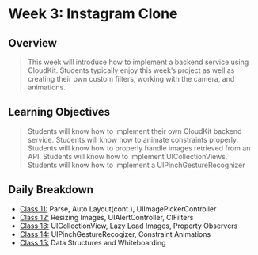 # Week 3: Instagram Clone

## Overview
> This week will introduce how to implement a backend service using CloudKit. Students typically enjoy this week’s project as well as  creating their own custom filters, working with the camera, and animations.  

## Learning Objectives
> Students will know how to implement their own CloudKit backend service.
Students will know how to animate constraints properly.
Students will know how to properly handle images retrieved from an API.
Students will know how to implement UICollectionViews.
Students will know how to implement a UIPinchGestureRecognizer

## Daily Breakdown
* [Class 11:](class-11) Parse, Auto Layout(cont.), UIImagePickerController
* [Class 12:](class-12) Resizing Images, UIAlertController, CIFilters
* [Class 13:](class-13) UICollectionView, Lazy Load Images, Property Observers
* [Class 14:](class-14) UIPinchGestureRecogizer, Constraint Animations
* [Class 15:](class-15) Data Structures and Whiteboarding

